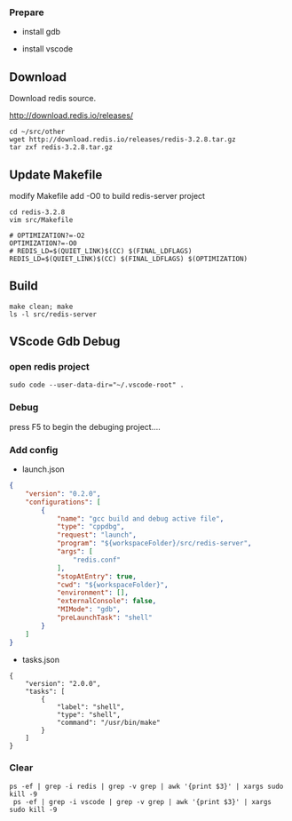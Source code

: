 ### Prepare

- install gdb

- install vscode



## Download

Download redis source.

http://download.redis.io/releases/

```
cd ~/src/other
wget http://download.redis.io/releases/redis-3.2.8.tar.gz
tar zxf redis-3.2.8.tar.gz
```



## Update Makefile

modify Makefile add -O0 to build redis-server project

```
cd redis-3.2.8
vim src/Makefile
```

```
# OPTIMIZATION?=-O2
OPTIMIZATION?=-O0
# REDIS_LD=$(QUIET_LINK)$(CC) $(FINAL_LDFLAGS)
REDIS_LD=$(QUIET_LINK)$(CC) $(FINAL_LDFLAGS) $(OPTIMIZATION)
```

## Build

```shell
make clean; make
ls -l src/redis-server
```



## VScode Gdb Debug

### open redis project

```shell
sudo code --user-data-dir="~/.vscode-root" .
```



### Debug

press F5 to begin the debuging project....



### Add config

- launch.json

```json
{
    "version": "0.2.0",
    "configurations": [
        {
            "name": "gcc build and debug active file",
            "type": "cppdbg",
            "request": "launch",
            "program": "${workspaceFolder}/src/redis-server",
            "args": [
                "redis.conf"
            ],
            "stopAtEntry": true,
            "cwd": "${workspaceFolder}",
            "environment": [],
            "externalConsole": false,
            "MIMode": "gdb",
            "preLaunchTask": "shell"
        }
    ]
}
```

- tasks.json

```shell
{
    "version": "2.0.0",
    "tasks": [
        {
            "label": "shell",
            "type": "shell",
            "command": "/usr/bin/make"
        }
    ]
}
```



### Clear

```
ps -ef | grep -i redis | grep -v grep | awk '{print $3}' | xargs sudo kill -9
 ps -ef | grep -i vscode | grep -v grep | awk '{print $3}' | xargs sudo kill -9
```

